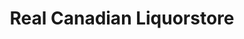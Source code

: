 ---
title: "Real Canadian Liquorstore"
url: /calgary/real-canadian-liquorstore/
shop: Spirituosen
---